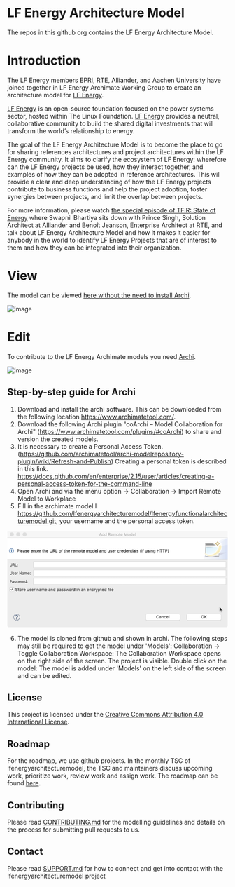 <!--
SPDX-FileCopyrightText: 2017-2022 Contributors to the lfenergyarchitecturemodel project

SPDX-License-Identifier: CC-BY-4.0
-->

# LF Energy Architecture Model

The repos in this github org contains the LF Energy Architecture Model. 

# Introduction
The LF Energy members EPRI, RTE, Alliander, and Aachen University have joined together in LF Energy Archimate Working Group to create an architecture model for [LF Energy](https://www.lfenergy.org/).

[LF Energy](https://www.lfenergy.org/) is an open-source foundation focused on the power systems sector, hosted within The Linux Foundation. [LF Energy](https://www.lfenergy.org/) provides a neutral, collaborative community to build the shared digital investments that will transform the world’s relationship to energy.

The goal of the LF Energy Architecture Model is to become the place to go for sharing references architectures and project architectures within the LF Energy community. It aims to clarify the ecosystem of LF Energy: wherefore can the LF Energy projects be used, how they interact together, and examples of how they can be adopted in reference architectures. This will provide a clear and deep understanding of how the  LF Energy projects contribute to business functions and help the project adoption, foster synergies between projects, and limit the overlap between projects.

For more information, please watch [the special episode of TFiR: State of Energy](https://www.youtube.com/watch?v=3RO9GsljPUw) where Swapnil Bhartiya sits down with Prince Singh, Solution Architect at Alliander and Benoît Jeanson, Enterprise Architect at RTE, and talk about LF Energy Architecture Model and how it makes it easier for anybody in the world to identify LF Energy Projects that are of interest to them and how they can be integrated into their organization.

# View 
The model can be viewed [here without the need to install Archi](https://lfenergyarchitecturemodel.github.io/lfenergyfunctionalarchitecturemodel/).

![image](https://user-images.githubusercontent.com/3628277/186099614-60361aa6-bc11-4ce0-b66e-d65e0737b5cc.png)


# Edit  
To contribute to the LF Energy Archimate models you need [Archi](https://www.archimatetool.com/). 

![image](https://user-images.githubusercontent.com/3628277/186100387-4121224f-520d-40a5-adeb-67acdc9e4674.png)

## Step-by-step guide for Archi
1. Download and install the archi software. This can be downloaded from the following location https://www.archimatetool.com/. 
1. Download the following Archi plugin "coArchi – Model Collaboration for Archi" (https://www.archimatetool.com/plugins/#coArchi) to share and version the created models. 
1. It is necessary to create a Personal Access Token. (https://github.com/archimatetool/archi-modelrepository-plugin/wiki/Refresh-and-Publish)
Creating a personal token is described in this link. https://docs.github.com/en/enterprise/2.15/user/articles/creating-a-personal-access-token-for-the-command-line
1. Open Archi and via the menu option → Collaboration → Import Remote Model to Workplace
1. Fill in the archimate model l https://github.com/lfenergyarchitecturemodel/lfenergyfunctionalarchitecturemodel.git, your username and the personal access token. 

![screenshot](https://github.com/lfenergyarchitecturemodel/.github/blob/main/images/a29b0ff3-7912-449e-81c9-0482aee3cd24.png)

6. The model is cloned from github and shown in archi. The following steps may still be required to get the model under 'Models': Collaboration → Toggle Collaboration Workspace: The Collaboration Workspace opens on the right side of the screen. The project is visible. Double click on the model: The model is added under 'Models' on the left side of the screen and can be edited.

## License
This project is licensed under the [Creative Commons Attribution 4.0 International License](https://github.com/lfenergyarchitecturemodel/.github/blob/main/LISENSE).

## Roadmap  
For the roadmap, we use github projects. In the monthly TSC of lfenergyarchitecturemodel, the TSC and maintainers discuss upcoming work, prioritize work, review work and assign work. The roadmap can be found [here](https://github.com/orgs/lfenergyarchitecturemodel/projects/1/views/1).

## Contributing
Please read [CONTRIBUTING.md](https://github.com/lfenergyarchitecturemodel/.github/blob/main/CONTRIBUTING.md) for the modelling guidelines and details on the process for submitting pull requests to us.

## Contact
Please read [SUPPORT.md](https://github.com/lfenergyarchitecturemodel/.github/blob/main/SUPPORT.md) for how to connect and get into contact with the lfenergyarchitecturemodel project
